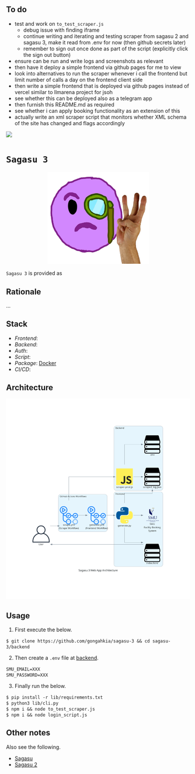 ## To do

* test and work on `to_test_scraper.js`
    * debug issue with finding iframe
    * continue writing and iterating and testing scraper from sagasu 2 and sagasu 3, make it read from .env for now (then github secrets later)
    * remember to sign out once done as part of the script (explicitly click the sign out button)
* ensure can be run and write logs and screenshots as relevant
* then have it deploy a simple frontend via github pages for me to view
* look into alternatives to run the scraper whenever i call the frontend but limit number of calls a day on the frontend client side
* then write a simple frontend that is deployed via github pages instead of vercel similar to llmarena project for jsoh
* see whether this can be deployed also as a telegram app
* then furnish this README.md as required
* see whether i can apply booking functionality as an extension of this
* actually write an xml scraper script that monitors whether XML schema of the site has changed and flags accordingly

[![](https://img.shields.io/badge/sagasu_3.0.0-passing-green)](https://github.com/gongahkia/sagasu-3/releases/tag/1.0.0)

# `Sagasu 3`

<p align="center">
    <img src="./asset/logo/three_logo.png" width=55% height=55%>
</p>

`Sagasu 3` is provided as 

## Rationale

...

## Stack

* *Frontend*: 
* *Backend*:
* *Auth*: 
* *Script*: 
* *Package*: [Docker]()
* *CI/CD*:

## Architecture

![](./asset/reference/architecture.png)

## Usage

1. First execute the below.

```console
$ git clone https://github.com/gongahkia/sagasu-3 && cd sagasu-3/backend
```

2. Then create a `.env` file at [backend](./backend/).

```env
SMU_EMAIL=XXX
SMU_PASSWORD=XXX
```

3. Finally run the below.

```console
$ pip install -r lib/requirements.txt
$ python3 lib/cli.py
$ npm i && node to_test_scraper.js
$ npm i && node login_script.js
```

## Other notes

Also see the following.

* [Sagasu](https://github.com/gongahkia/sagasu)
* [Sagasu 2](https://github.com/gongahkia/sagasu-2)
